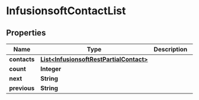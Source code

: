 
# InfusionsoftContactList

## Properties
Name | Type | Description | Notes
------------ | ------------- | ------------- | -------------
**contacts** | [**List&lt;InfusionsoftRestPartialContact&gt;**](InfusionsoftRestPartialContact.md) |  |  [optional]
**count** | **Integer** |  |  [optional]
**next** | **String** |  |  [optional]
**previous** | **String** |  |  [optional]



